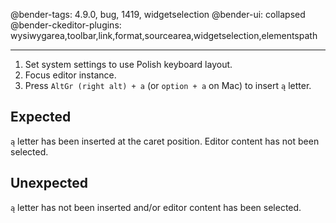 @bender-tags: 4.9.0, bug, 1419, widgetselection
@bender-ui: collapsed
@bender-ckeditor-plugins: wysiwygarea,toolbar,link,format,sourcearea,widgetselection,elementspath

----

1. Set system settings to use Polish keyboard layout.
2. Focus editor instance.
3. Press `AltGr (right alt) + a` (or `option + a` on Mac) to insert `ą` letter.

## Expected

`ą` letter has been inserted at the caret position. Editor content has not been selected.

## Unexpected

`ą` letter has not been inserted and/or editor content has been selected.

